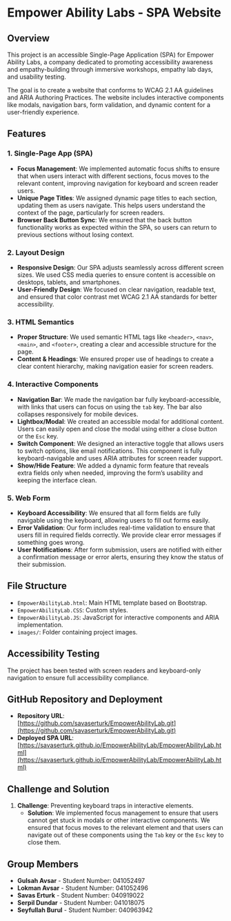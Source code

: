 # Empower Ability Labs - SPA Website

## Overview
This project is an accessible Single-Page Application (SPA) for Empower Ability Labs, a company dedicated to promoting accessibility awareness and empathy-building through immersive workshops, empathy lab days, and usability testing.

The goal is to create a website that conforms to WCAG 2.1 AA guidelines and ARIA Authoring Practices. The website includes interactive components like modals, navigation bars, form validation, and dynamic content for a user-friendly experience.


## Features

### 1. **Single-Page App (SPA)**
   - **Focus Management**: We implemented automatic focus shifts to ensure that when users interact with different sections, focus moves to the relevant content, improving navigation for keyboard and screen reader users.
   - **Unique Page Titles**: We assigned dynamic page titles to each section, updating them as users navigate. This helps users understand the context of the page, particularly for screen readers.
   - **Browser Back Button Sync**: We ensured that the back button functionality works as expected within the SPA, so users can return to previous sections without losing context.

### 2. **Layout Design**
   - **Responsive Design**: Our SPA adjusts seamlessly across different screen sizes. We used CSS media queries to ensure content is accessible on desktops, tablets, and smartphones.
   - **User-Friendly Design**: We focused on clear navigation, readable text, and ensured that color contrast met WCAG 2.1 AA standards for better accessibility.

### 3. **HTML Semantics**
   - **Proper Structure**: We used semantic HTML tags like `<header>`, `<nav>`, `<main>`, and `<footer>`, creating a clear and accessible structure for the page.
   - **Content & Headings**: We ensured proper use of headings to create a clear content hierarchy, making navigation easier for screen readers.

### 4. **Interactive Components**
   - **Navigation Bar**: We made the navigation bar fully keyboard-accessible, with links that users can focus on using the `tab` key. The bar also collapses responsively for mobile devices.
   - **Lightbox/Modal**: We created an accessible modal for additional content. Users can easily open and close the modal using either a close button or the `Esc` key.
   - **Switch Component**: We designed an interactive toggle that allows users to switch options, like email notifications. This component is fully keyboard-navigable and uses ARIA attributes for screen reader support.
   - **Show/Hide Feature**: We added a dynamic form feature that reveals extra fields only when needed, improving the form’s usability and keeping the interface clean.

### 5. **Web Form**
   - **Keyboard Accessibility**: We ensured that all form fields are fully navigable using the keyboard, allowing users to fill out forms easily.
   - **Error Validation**: Our form includes real-time validation to ensure that users fill in required fields correctly. We provide clear error messages if something goes wrong.
   - **User Notifications**: After form submission, users are notified with either a confirmation message or error alerts, ensuring they know the status of their submission.


## File Structure
- `EmpowerAbilityLab.html`: Main HTML template based on Bootstrap.
- `EmpowerAbilityLab.CSS`: Custom styles.
- `EmpowerAbilityLab.JS`: JavaScript for interactive components and ARIA implementation.
- `images/`: Folder containing project images.

## Accessibility Testing
The project has been tested with screen readers and keyboard-only navigation to ensure full accessibility compliance.

## GitHub Repository and Deployment
- **Repository URL**: [https://github.com/savaserturk/EmpowerAbilityLab.git](https://github.com/savaserturk/EmpowerAbilityLab.git)
- **Deployed SPA URL**: [https://savaserturk.github.io/EmpowerAbilityLab/EmpowerAbilityLab.html](https://savaserturk.github.io/EmpowerAbilityLab/EmpowerAbilityLab.html)

## Challenge and Solution

1. **Challenge**: Preventing keyboard traps in interactive elements.
   - **Solution**: We implemented focus management to ensure that users cannot get stuck in modals or other interactive components. We ensured that focus moves to the relevant element and that users can navigate out of these components using the `Tab` key or the `Esc` key to close them.


## Group Members
- **Gulsah Avsar** - Student Number: 041052497
- **Lokman Avsar** - Student Number: 041052496
- **Savas Erturk** - Student Number: 040919022
- **Serpil Dundar** - Student Number: 041018075
- **Seyfullah Burul** - Student Number: 040963942


